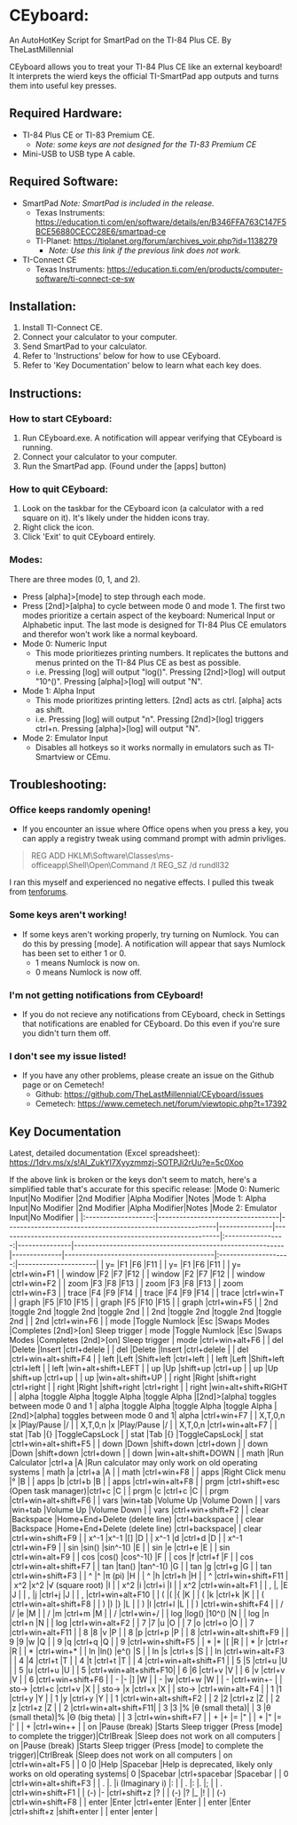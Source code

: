# CEyboard:
An AutoHotKey Script for SmartPad on the TI-84 Plus CE.
By TheLastMillennial

CEyboard allows you to treat your TI-84 Plus CE like an external keyboard! 
It interprets the wierd keys the official TI-SmartPad app outputs and turns them into useful key presses.

## Required Hardware:
 - TI-84 Plus CE or TI-83 Premium CE. 
   - _Note: some keys are not designed for the TI-83 Premium CE_
 - Mini-USB to USB type A cable.

## Required Software:
 - SmartPad _Note: SmartPad is included in the release._ 
   - Texas Instruments: https://education.ti.com/en/software/details/en/B346FFA763C147F5BCE56880CECC28E6/smartpad-ce
   - TI-Planet: https://tiplanet.org/forum/archives_voir.php?id=1138279
     - _Note: Use this link if the previous link does not work._
 - TI-Connect CE
   - Texas Instruments: https://education.ti.com/en/products/computer-software/ti-connect-ce-sw
   
## Installation:
1. Install TI-Connect CE.
2. Connect your calculator to your computer.
3. Send SmartPad to your calculator.
4. Refer to 'Instructions' below for how to use CEyboard.
5. Refer to 'Key Documentation' below to learn what each key does.

## Instructions:
### How to start CEyboard:
1. Run CEyboard.exe. A notification will appear verifying that CEyboard is running.
2. Connect your calculator to your computer.
3. Run the SmartPad app. (Found under the [apps] button)

### How to quit CEyboard:
1. Look on the taskbar for the CEyboard icon (a calculator with a red square on it). It's likely under the hidden icons tray.
2. Right click the icon.
3. Click 'Exit' to quit CEyboard entirely.

### Modes:
There are three modes (0, 1, and 2). 
 - Press [alpha]>[mode] to step through each mode. 
 - Press [2nd]>[alpha] to cycle between mode 0 and mode 1. 
The first two modes prioritize a certain aspect of the keyboard: Numerical Input or Alphabetic input. The last mode is designed for TI-84 Plus CE emulators and therefor won't work like a normal keyboard.
 - Mode 0: Numeric Input
   - This mode prioritiezes printing numbers. It replicates the buttons and menus printed on the TI-84 Plus CE as best as possible. 
   - i.e. Pressing [log] will output "log()". Pressing [2nd]>[log] will output "10^()". Pressing [alpha]>[log] will output "N".
 - Mode 1: Alpha Input
   - This mode prioritizes printing letters. [2nd] acts as ctrl. [alpha] acts as shift.
   - i.e. Pressing [log] will output "n". Pressing [2nd]>[log] triggers ctrl+n. Pressing [alpha]>[log] will output "N".
 - Mode 2: Emulator Input
   - Disables all hotkeys so it works normally in emulators such as TI-Smartview or CEmu.

## Troubleshooting:
### Office keeps randomly opening!
 - If you encounter an issue where Office opens when you press a key, you can apply a registry tweak using command prompt with admin privliges. 

  > REG ADD HKLM\Software\Classes\ms-officeapp\Shell\Open\Command /t REG_SZ /d rundll32 

  I ran this myself and experienced no negative effects. I pulled this tweak from [tenforums](https://www.tenforums.com/microsoft-office-365/154729-disable-shift-ctrl-windows-alt-opening-login-office.html).
  
### Some keys aren't working!
 - If some keys aren't working properly, try turning on Numlock. You can do this by pressing [mode]. A notification will appear that says Numlock has been set to either 1 or 0.   
   - 1 means Numlock is now on.
   - 0 means Numlock is now off.

### I'm not getting notifications from CEyboard!
 - If you do not recieve any notifications from CEyboard, check in Settings that notifications are enabled for CEyboard. Do this even if you're sure you didn't turn them off.

### I don't see my issue listed!
 - If you have any other problems, please create an issue on the Github page or on Cemetech!
   - Github: https://github.com/TheLastMillennial/CEyboard/issues
   - Cemetech: https://www.cemetech.net/forum/viewtopic.php?t=17392


## Key Documentation
Latest, detailed documentation (Excel spreadsheet): https://1drv.ms/x/s!Al_ZukYl7Xyyzmmzj-SOTPJi2rUu?e=5c0Xoo

If the above link is broken or the keys don't seem to match, here's a simplified table that's accurate for this specific release:
|Mode 0: Numeric Input|No Modifier                       |2nd Modifier                                               |Alpha Modifier |Notes                                                         |Mode 1: Alpha Input|No Modifier    |2nd Modifier                                               |Alpha Modifier|Notes                                     |Mode 2: Emulator Input|No Modifier           |
|:-------------------:|----------------------------------|-----------------------------------------------------------|---------------|--------------------------------------------------------------|:-----------------:|---------------|-----------------------------------------------------------|--------------|------------------------------------------|:--------------------:|----------------------|
|         y=          |F1                                |F6                                                         |F11            |                                                              |        y=         |F1             |F6                                                         |F11           |                                          |          y=          |ctrl+win+F1           |
|       window        |F2                                |F7                                                         |F12            |                                                              |      window       |F2             |F7                                                         |F12           |                                          |        window        |ctrl+win+F2           |
|        zoom         |F3                                |F8                                                         |F13            |                                                              |       zoom        |F3             |F8                                                         |F13           |                                          |         zoom         |ctrl+win+F3           |
|        trace        |F4                                |F9                                                         |F14            |                                                              |       trace       |F4             |F9                                                         |F14           |                                          |        trace         |ctrl+win+T            |
|        graph        |F5                                |F10                                                        |F15            |                                                              |       graph       |F5             |F10                                                        |F15           |                                          |        graph         |ctrl+win+F5           |
|         2nd         |toggle 2nd                        |toggle 2nd                                                 |toggle 2nd     |                                                              |        2nd        |toggle 2nd     |toggle 2nd                                                 |toggle 2nd    |                                          |         2nd          |ctrl+win+F6           |
|        mode         |Toggle Numlock                    |Esc                                                        |Swaps Modes    |Completes [2nd]>[on] Sleep trigger                            |       mode        |Toggle Numlock |Esc                                                        |Swaps Modes   |Completes [2nd]>[on] Sleep trigger        |         mode         |ctrl+win+alt+F6       |
|         del         |Delete                            |Insert                                                     |ctrl+delele    |                                                              |        del        |Delete         |Insert                                                     |ctrl+delele   |                                          |         del          |ctrl+win+alt+shift+F4 |
|        left         |Left                              |Shift+left                                                 |ctrl+left      |                                                              |       left        |Left           |Shift+left                                                 |ctrl+left     |                                          |         left         |win+alt+shift+LEFT    |
|         up          |Up                                |shift+up                                                   |ctrl+up        |                                                              |        up         |Up             |shift+up                                                   |ctrl+up       |                                          |          up          |win+alt+shift+UP      |
|        right        |Right                             |shift+right                                                |ctrl+right     |                                                              |       right       |Right          |shift+right                                                |ctrl+right    |                                          |        right         |win+alt+shift+RIGHT   |
|        alpha        |toggle Alpha                      |toggle Alpha                                               |toggle Alpha   |[2nd]>[alpha] toggles between mode 0 and 1                    |       alpha       |toggle Alpha   |toggle Alpha                                               |toggle Alpha  |[2nd]>[alpha] toggles between mode 0 and 1|        alpha         |ctrl+win+F7           |
|       X,T,0,n       |x                                 |Play/Pause                                                 |/              |                                                              |      X,T,0,n      |x              |Play/Pause                                                 |/             |                                          |       X,T,0,n        |ctrl+win+alt+F7       |
|        stat         |Tab                               |{}                                                         |ToggleCapsLock |                                                              |       stat        |Tab            |{}                                                         |ToggleCapsLock|                                          |         stat         |ctrl+win+alt+shift+F5 |
|        down         |Down                              |shift+down                                                 |ctrl+down      |                                                              |       down        |Down           |shift+down                                                 |ctrl+down     |                                          |         down         |win+alt+shift+DOWN    |
|        math         |Run Calculator                    |ctrl+a                                                     |A              |Run calculator may only work on old operating systems         |       math        |a              |ctrl+a                                                     |A             |                                          |         math         |ctrl+win+F8           |
|        apps         |Right Click menu                  |°                                                          |B              |                                                              |       apps        |b              |ctrl+b                                                     |B             |                                          |         apps         |ctrl+win+alt+F8       |
|        prgm         |ctrl+shift+esc (Open task manager)|ctrl+c                                                     |C              |                                                              |       prgm        |c              |ctrl+c                                                     |C             |                                          |         prgm         |ctrl+win+alt+shift+F6 |
|        vars         |win+tab                           |Volume Up                                                  |Volume Down    |                                                              |       vars        |win+tab        |Volume Up                                                  |Volume Down   |                                          |         vars         |ctrl+win+shift+F2     |
|        clear        |Backspace                         |Home+End+Delete (delete line)                              |ctrl+backspace |                                                              |       clear       |Backspace      |Home+End+Delete (delete line)                              |ctrl+backspace|                                          |        clear         |ctrl+win+shift+F9     |
|        x^-1         |x^-1                              |[]                                                         |D              |                                                              |       x^-1        |d              |ctrl+d                                                     |D             |                                          |         x^-1         |ctrl+win+F9           |
|         sin         |sin()                             |sin^-1()                                                   |E              |                                                              |        sin        |e              |ctrl+e                                                     |E             |                                          |         sin          |ctrl+win+alt+F9       |
|         cos         |cos()                             |cos^-1()                                                   |F              |                                                              |        cos        |f              |ctrl+f                                                     |F             |                                          |         cos          |ctrl+win+alt+shift+F7 |
|         tan         |tan()                             |tan^-1()                                                   |G              |                                                              |        tan        |g              |ctrl+g                                                     |G             |                                          |         tan          |ctrl+win+shift+F3     |
|          ^          |^                                 |π (pi)                                                     |H              |                                                              |         ^         |h              |ctrl+h                                                     |H             |                                          |          ^           |ctrl+win+shift+F11    |
|         x^2         |x^2                               |√ (square root)                                            |I              |                                                              |        x^2        |i              |ctrl+i                                                     |I             |                                          |         x^2          |ctrl+win+alt+F1       |
|          ,          |,                                 |E                                                          |J              |                                                              |         ,         |j              |ctrl+j                                                     |J             |                                          |          ,           |ctrl+win+alt+F10      |
|          (          |(                                 |{                                                          |K              |                                                              |         (         |k              |ctrl+k                                                     |K             |                                          |          (           |ctrl+win+alt+shift+F8 |
|          )          |)                                 |}                                                          |L              |                                                              |         )         |l              |ctrl+l                                                     |L             |                                          |          )           |ctrl+win+shift+F4     |
|          /          |/                                 |e                                                          |M              |                                                              |         /         |m              |ctrl+m                                                     |M             |                                          |          /           |ctrl+win+/            |
|         log         |log()                             |10^()                                                      |N              |                                                              |        log        |n              |ctrl+n                                                     |N             |                                          |         log          |ctrl+win+alt+F2       |
|          7          |7                                 |u                                                          |O              |                                                              |         7         |o              |ctrl+o                                                     |O             |                                          |          7           |ctrl+win+alt+F11      |
|          8          |8                                 |v                                                          |P              |                                                              |         8         |p              |ctrl+p                                                     |P             |                                          |          8           |ctrl+win+alt+shift+F9 |
|          9          |9                                 |w                                                          |Q              |                                                              |         9         |q              |ctrl+q                                                     |Q             |                                          |          9           |ctrl+win+shift+F5     |
|          *          |*                                 |[                                                          |R              |                                                              |         *         |r              |ctrl+r                                                     |R             |                                          |          *           |ctrl+win+*            |
|         ln          |ln()                              |e^()                                                       |S              |                                                              |        ln         |s              |ctrl+s                                                     |S             |                                          |          ln          |ctrl+win+alt+F3       |
|          4          |4                                 |ctrl+t                                                     |T              |                                                              |         4         |t              |ctrl+t                                                     |T             |                                          |          4           |ctrl+win+alt+shift+F1 |
|          5          |5                                 |ctrl+u                                                     |U              |                                                              |         5         |u              |ctrl+u                                                     |U             |                                          |          5           |ctrl+win+alt+shift+F10|
|          6          |6                                 |ctrl+v                                                     |V              |                                                              |         6         |v              |ctrl+v                                                     |V             |                                          |          6           |ctrl+win+shift+F6     |
|          -          |-                                 |]                                                          |W              |                                                              |         -         |w              |ctrl+w                                                     |W             |                                          |          -           |ctrl+win+-            |
|        sto->        |ctrl+c                            |ctrl+v                                                     |X              |                                                              |       sto->       |x              |ctrl+x                                                     |X             |                                          |        sto->         |ctrl+win+alt+F4       |
|          1          |1                                 |ctrl+y                                                     |Y              |                                                              |         1         |y              |ctrl+y                                                     |Y             |                                          |          1           |ctrl+win+alt+shift+F2 |
|          2          |2                                 |ctrl+z                                                     |Z              |                                                              |         2         |z              |ctrl+z                                                     |Z             |                                          |          2           |ctrl+win+alt+shift+F11|
|          3          |3                                 |%                                                          |θ (small theta)|                                                              |         3         |θ (small theta)|%                                                          |Θ (big theta) |                                          |          3           |ctrl+win+shift+F7     |
|          +          |+                                 |=                                                          |"              |                                                              |         +         |"              |=                                                          |'             |                                          |          +           |ctrl+win++            |
|         on          |Pause (break)                     |Starts Sleep trigger (Press [mode] to complete the trigger)|CtrlBreak      |Sleep does not work on all computers                          |        on         |Pause (break)  |Starts Sleep trigger (Press [mode] to complete the trigger)|CtrlBreak     |Sleep does not work on all computers      |          on          |ctrl+win+alt+F5       |
|          0          |0                                 |Help                                                       |Spacebar       |Help is deprecated, likely only works on old operating systems|         0         |Spacebar       |ctrl+spacebar                                              |Spacebar      |                                          |          0           |ctrl+win+alt+shift+F3 |
|          .          |.                                 |i (Imaginary i)                                            |:              |                                                              |         .         |:              |.                                                          |;             |                                          |          .           |ctrl+win+shift+F1     |
|         (-)         |-                                 |ctrl+shift+z                                               |?              |                                                              |        (-)        |?              |_                                                          |!             |                                          |         (-)          |ctrl+win+shift+F8     |
|        enter        |Enter                             |ctrl+enter                                                 |Enter          |                                                              |       enter       |Enter          |ctrl+shift+z                                               |shift+enter   |                                          |        enter         |enter                 |
